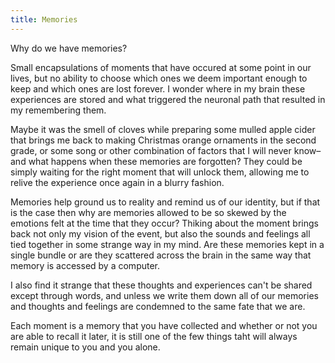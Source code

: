 ```yaml
---
title: Memories
---
```

Why do we have memories?

Small encapsulations of moments that have occured at some point in our lives, but no ability to choose which ones we deem important enough to keep and which ones are lost forever. I wonder where in my brain these experiences are stored and what triggered the neuronal path that resulted in my remembering them. 

Maybe it was the smell of cloves while preparing some mulled apple cider that brings me back to making Christmas orange ornaments in the second grade, or some song or other combination of factors that I will never know–and what happens when these memories are forgotten? They could be simply waiting for the right moment that will unlock them, allowing me to relive the experience once again in a blurry fashion.

Memories help ground us to reality and remind us of our identity, but if that is the case then why are memories allowed to be so skewed by the emotions felt at the time that they occur? Thiking about the moment brings back not only my vision of the event, but also the sounds and feelings all tied together in some strange way in my mind. Are these memories kept in a single bundle or are they scattered across the brain in the same way that memory is accessed by a computer.

I also find it strange that these thoughts and experiences can't be shared except through words, and unless we write them down all of our memories and thoughts and feelings are condemned to the same fate that we are.

Each moment is a memory that you have collected and whether or not you are able to recall it later, it is still one of the few things taht will always remain unique to you and you alone.
